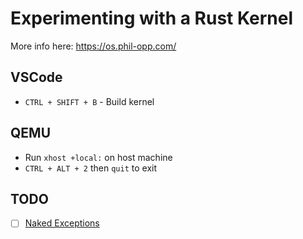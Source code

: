 # Experimenting with a Rust Kernel

More info here: https://os.phil-opp.com/

## VSCode

- `CTRL + SHIFT + B` - Build kernel

## QEMU

- Run `xhost +local:` on host machine
- `CTRL + ALT + 2` then `quit` to exit

## TODO

- [ ] [Naked Exceptions](https://os.phil-opp.com/first-edition/extra/naked-exceptions/)